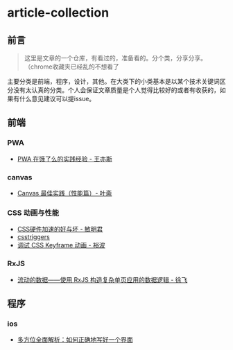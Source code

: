 # article-collection

## 前言
> 这里是文章的一个仓库，有看过的，准备看的。分个类，分享分享。（chrome收藏夹已经乱的不想看了

主要分类是前端，程序，设计，其他。在大类下的小类基本是以某个技术关键词区分没有太认真的分类。个人会保证文章质量是个人觉得比较好的或者有收获的，如果有什么意见建议可以提issue。

## 前端

### PWA

* [PWA 在饿了么的实践经验 - 王亦斯](https://zhuanlan.zhihu.com/p/25800461)

### canvas

* [Canvas 最佳实践（性能篇）- 叶斋](http://taobaofed.org/blog/2016/02/22/canvas-performance/)

### CSS 动画与性能
* [CSS硬件加速的好与坏 - 敏明君](http://efe.baidu.com/blog/hardware-accelerated-css-the-nice-vs-the-naughty/)
* [csstriggers](https://csstriggers.com/)
* [调试 CSS Keyframe 动画 - 裕波](https://www.w3ctech.com/topic/1472)

### RxJS
* [流动的数据——使用 RxJS 构造复杂单页应用的数据逻辑 - 徐飞](https://zhuanlan.zhihu.com/p/23305264)

## 程序

### ios

* [多方位全面解析：如何正确地写好一个界面](http://www.cocoachina.com/design/20151225/14789.html)